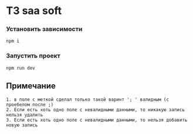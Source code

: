 # ТЗ saa soft

### Установить зависимости

```
npm i
```

### Запустить проект

```
npm run dev
```

## Примечание

```
1. в поле с меткой сделал только такой варинт '; ' валидным (с проебелом после ;)
2. Если есть хоть одно поле с невалидными данными, то никакую запись нельзя удалить
3. Если есть хоть одно поле с невалидными данными, то нельзя добавить новую запись

```
